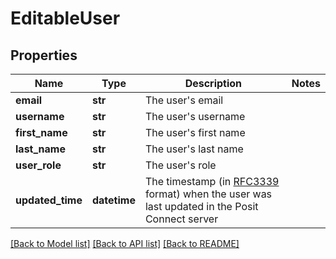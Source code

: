 # EditableUser

## Properties
Name | Type | Description | Notes
------------ | ------------- | ------------- | -------------
**email** | **str** | The user&#x27;s email | 
**username** | **str** | The user&#x27;s username | 
**first_name** | **str** | The user&#x27;s first name | 
**last_name** | **str** | The user&#x27;s last name | 
**user_role** | **str** | The user&#x27;s role | 
**updated_time** | **datetime** | The timestamp (in [RFC3339](https://www.rfc-editor.org/rfc/rfc3339) format) when the user was last updated in the Posit Connect server | 

[[Back to Model list]](../README.md#documentation-for-models) [[Back to API list]](../README.md#documentation-for-api-endpoints) [[Back to README]](../README.md)

